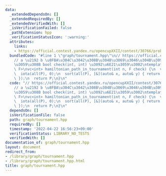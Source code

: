 ```yaml
---
data:
  _extendedDependsOn: []
  _extendedRequiredBy: []
  _extendedVerifiedWith: []
  _isVerificationFailed: false
  _pathExtension: hpp
  _verificationStatusIcon: ':warning:'
  attributes:
    links:
    - https://official.contest.yandex.ru/opencupXXII/contest/30766/problems/K
  bundledCode: "#line 1 \"graph/tournament.hpp\"\n// https://official.contest.yandex.ru/opencupXXII/contest/30766/problems/K\n\
    // a \u2192 b \u8FBA\u304C\u3042\u308B\u304B\u3069\u3046\u304B\u3092\u5224\u5B9A\
    \u3059\u308B bool check(int, int) \u3092\u6E21\u3059\u3002\ntemplate <typename\
    \ F>\nvc<int> hamiltonian_path_in_tournament(int n, F check) {\n  vc<int> P(n);\n\
    \  iota(all(P), 0);\n  sort(all(P), [&](auto& x, auto& y) { return check(x, y);\
    \ });\n  return P;\n}\n"
  code: "// https://official.contest.yandex.ru/opencupXXII/contest/30766/problems/K\n\
    // a \u2192 b \u8FBA\u304C\u3042\u308B\u304B\u3069\u3046\u304B\u3092\u5224\u5B9A\
    \u3059\u308B bool check(int, int) \u3092\u6E21\u3059\u3002\ntemplate <typename\
    \ F>\nvc<int> hamiltonian_path_in_tournament(int n, F check) {\n  vc<int> P(n);\n\
    \  iota(all(P), 0);\n  sort(all(P), [&](auto& x, auto& y) { return check(x, y);\
    \ });\n  return P;\n}\n"
  dependsOn: []
  isVerificationFile: false
  path: graph/tournament.hpp
  requiredBy: []
  timestamp: '2022-04-22 16:56:23+09:00'
  verificationStatus: LIBRARY_NO_TESTS
  verifiedWith: []
documentation_of: graph/tournament.hpp
layout: document
redirect_from:
- /library/graph/tournament.hpp
- /library/graph/tournament.hpp.html
title: graph/tournament.hpp
---
```

